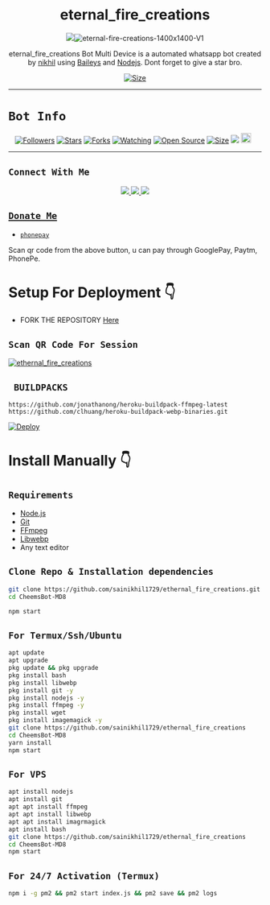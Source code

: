 

<h1 align="center">eternal_fire_creations<br></h1>
<p align="center">
<img src="<a href="https://ibb.co/4JGJ7bC"><img src="https://i.ibb.co/Bwxwthv/eternal-fire-creations-1400x1400-V1.png" alt="eternal-fire-creations-1400x1400-V1" border="0"></a>

<p align="center">
eternal_fire_creations Bot Multi Device is a automated whatsapp bot created by <a href="https://github.com/sainikhil1729" target="_blank">nikhil</a> using <a href="https://github.com/adiwajshing/Baileys" target="_blank">Baileys</a> and <a href="https://github.com/nodejs" target="_blank">Nodejs</a>. Dont forget to give a star bro.
</p>

<p align="center">
<a href="https://youtu.be/ethernal_fire_creations"><img title="Size" src="https://img.shields.io/badge/Tutorial-Video-green"></a>
</p>

------

# ```Bot Info```
<p align="center">
<a href="https://github.com/sainikhil1729/followers"><img title="Followers" src="https://img.shields.io/github/followers/sainikhil1729?color=red&style=flat-square"></a>
<a href="https://github.com/sainikhil1729/ethernal_fire_creations/stargazers/"><img title="Stars" src="https://img.shields.io/github/stars/sainikhil1729/ethernal_fire_creations?color=blue&style=flat-square"></a>
<a href="https://github.com/sainikhil1729/ethernal_fire_creations/network/members"><img title="Forks" src="https://img.shields.io/github/forks/sainikhil1729/ethernal_fire_creations?color=red&style=flat-square"></a>
<a href="https://github.com/sainikhil1729/ethernal_fire_creations/watchers"><img title="Watching" src="https://img.shields.io/github/watchers/sainikhil1729/ethernal_fire_creations?label=Watchers&color=blue&style=flat-square"></a>
<a href="https://github.com/sainikhil1729/ethernal_fire_creations"><img title="Open Source" src="https://img.shields.io/badge/sainikhil1729%20Bot%20Inc.-red?v=103"></a>
<a href="https://github.com/sainikhil1729/ethernal_fire_creations/"><img title="Size" src="https://img.shields.io/github/repo-size/sainikhil1729/ethernal_fire_creations?style=flat-square&color=green"></a>
<a href="https://hits.seeyoufarm.com"><img src="https://hits.seeyoufarm.com/api/count/incr/badge.svg?url=https%3A%2F%2Fgithub.com%2Fsainikhil1729%2Fethernal_fire_creations&count_bg=%2379C83D&title_bg=%23555555&icon=probot.svg&icon_color=%2300FF6D&title=hits&edge_flat=false"/></a>
<a href="https://github.com/sainikhil1729/ethernal_fire_creations/graphs/commit-activity"><img height="20" src="https://img.shields.io/badge/Maintained%3F-yes-green.svg"></a>&nbsp;&nbsp;
</p>
<p align='center'>
    </p>

-------

## ```Connect With Me```
<p align="center">
<a href="https://wa.me/919505579643"><img src="https://img.shields.io/badge/Contact ethernal_fire_creations-25D366?style=for-the-badge&logo=whatsapp&logoColor=white" />
<a href="https://chat.whatsapp.com/9505579643"><img src="https://img.shields.io/badge/Join Official GC-25D366?style=for-the-badge&logo=whatsapp&logoColor=white" />
<a href="https://youtube.com/channel/ethernal_fire_creations"><img src="https://img.shields.io/badge/Subscribe nikhil-ff0000?style=for-the-badge&logo=youtube&logoColor=ff000000&link=https://youtube.com/@ethernal_fire_creations" /><br>
</p>

## ```Donate Me```

- [`phonepay`](9505579643)

<p align="left">
Scan qr code from the above button, u can pay through GooglePay, Paytm, PhonePe.
</p>


# Setup For Deployment 👇

- FORK THE REPOSITORY [Here](https://github.com/sainikhil1729/ethernal_fire_creations/fork)

## `Scan QR Code For Session`
[![ethernal_fire_creations](https://repl.it/badge/github/quiec/whatsasena)](https://replit.com/@DGXeon/Cheems-Bot-Multi-Auth-Session-Generator?v=1)

## ` BUILDPACKS`

```
https://github.com/jonathanong/heroku-buildpack-ffmpeg-latest
https://github.com/clhuang/heroku-buildpack-webp-binaries.git
```

[![Deploy](https://www.herokucdn.com/deploy/button.svg)](https://heroku.com/deploy?template=https://github.com/sainikhil1729/ethernal_fire_creations/)

# Install Manually 👇
## `Requirements`
* [Node.js](https://nodejs.org/en/)
* [Git](https://git-scm.com/downloads)
* [FFmpeg](https://github.com/BtbN/FFmpeg-Builds/releases/download/autobuild-2020-12-08-13-03/ffmpeg-n4.3.1-26-gca55240b8c-win64-gpl-4.3.zip)
* [Libwebp](https://developers.google.com/speed/webp/download)
* Any text editor
## `Clone Repo & Installation dependencies`
```bash
git clone https://github.com/sainikhil1729/ethernal_fire_creations.git
cd CheemsBot-MD8

npm start
```
## `For Termux/Ssh/Ubuntu`
```bash
apt update
apt upgrade
pkg update && pkg upgrade
pkg install bash
pkg install libwebp
pkg install git -y
pkg install nodejs -y 
pkg install ffmpeg -y 
pkg install wget
pkg install imagemagick -y
git clone https://github.com/sainikhil1729/ethernal_fire_creations
cd CheemsBot-MD8
yarn install
npm start
```
## `For VPS`
```bash
apt install nodejs 
apt install git 
apt apt install ffmpeg 
apt apt install libwebp 
apt apt install imagrmagick
apt install bash
git clone https://github.com/sainikhil1729/ethernal_fire_creations
cd CheemsBot-MD8
npm start
```
## `For 24/7 Activation (Termux)`
```bash
npm i -g pm2 && pm2 start index.js && pm2 save && pm2 logs
```

